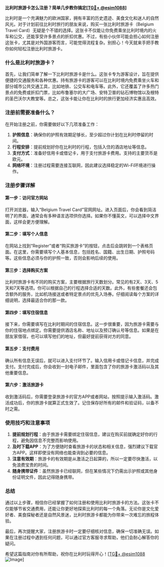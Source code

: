 **比利时旅游卡怎么注册？简单几步教你搞定[[TG💪+ @esim1088](https://t.me/s/esim1088)]**

比利时是一个充满魅力的欧洲国家，拥有丰富的历史遗迹、美食文化和迷人的自然风光。对于计划前往比利时旅行的朋友来说，购买一张比利时旅游卡（Belgium Travel Card）无疑是个不错的选择。这张卡不仅能让你免费乘坐比利时境内的火车和公交，还能享受许多景点的折扣优惠。不过，有些小伙伴可能会担心如何注册这张卡，尤其是对外国游客而言，可能觉得流程复杂。别担心！今天就来手把手教你如何轻松注册比利时旅游卡。

### 什么是比利时旅游卡？

首先，让我们简单了解一下比利时旅游卡是什么。这张卡专为游客设计，旨在提供便捷的交通服务和各种优惠。持有旅游卡的游客可以在比利时境内免费乘坐火车和部分城市公共交通工具，比如地铁、公交车和电车等。此外，它还覆盖了许多热门景点的免费或折扣门票，比如布鲁塞尔的大广场、安特卫普的钻石博物馆以及根特的圣巴沃尔大教堂等。总之，这张卡能让你在比利时的旅行更加经济实惠且高效。

### 注册前需要准备什么？

在开始注册之前，你需要做好以下几项准备工作：

1. **护照信息**：确保你的护照有效期足够长，至少超过你计划在比利时停留的时间。
2. **行程安排**：提前规划好你在比利时的行程，包括入住的酒店地址等信息。
3. **支付方式**：准备好信用卡或借记卡，用于支付旅游卡费用。支持的主要货币是欧元。
4. **网络环境**：注册过程需要连接互联网，因此建议选择稳定的Wi-Fi环境进行操作。

### 注册步骤详解

#### 第一步：访问官方网站

打开浏览器，输入“Belgium Travel Card”官网网址。进入页面后，你会看到简洁明了的界面，通常会有多种语言选项供你选择。如果你不懂英文，可以选择中文界面，这样会更方便理解。

#### 第二步：填写个人信息

在网站上找到“Register”或者“购买旅游卡”的按钮，点击后会跳转到一个表格页面。在这里，你需要填写个人基本信息，包括姓名、国籍、出生日期、护照号码等。这些信息必须与你的护照一致，否则会影响后续的使用。

#### 第三步：选择购买方案

比利时旅游卡有不同的购买方案，主要根据旅行天数划分。常见的有2天、3天、5天和7天等选项。你可以根据自己的行程选择合适的天数。此外，有些套餐还会包含额外的服务，比如机场接送或者特定景点的优先入场券。仔细阅读每个方案的详细说明，选择最适合你的那一款。

#### 第四步：填写住宿信息

接下来，你需要填写在比利时期间的住宿信息。这一步很重要，因为旅游卡需要与你的住宿地点绑定。你需要提供酒店名称、地址以及预订确认号等信息。如果是在朋友家借宿，也可以填写他们的地址，但最好提前获得对方的同意。

#### 第五步：支付费用

确认所有信息无误后，就可以进入支付环节了。输入信用卡或借记卡信息，并完成支付。支付完成后，你会收到一封电子邮件，里面包含了你的旅游卡激活码以及其他重要信息。

#### 第六步：激活旅游卡

收到激活码后，你需要登录旅游卡的官方APP或者网站，按照提示输入激活码。激活成功后，你的旅游卡就算正式生效了。记住保存好所有的邮件和验证码，以备不时之需。

### 使用技巧和注意事项

1. **提前规划行程**：由于旅游卡需要绑定住宿信息，建议在购买前就确定好你的行程，避免因信息不完整而影响使用。
2. **及时下载APP**：为了方便随时查看旅游卡的状态和相关信息，强烈建议下载官方APP。这样即使没有网络也能查询到必要的信息。
3. **注意有效期**：旅游卡的有效期是从激活之日起算的，所以一定要尽快激活，以免浪费宝贵的时间。
4. **随身携带证件**：虽然旅游卡已经联网，但在某些情况下仍需出示护照或其他身份证明文件，因此记得随身携带。

### 总结

通过以上步骤，相信你已经掌握了如何注册和使用比利时旅游卡的方法。这张卡不仅能够节省交通费用，还能让你更好地探索比利时的每一个角落。无论你是文化爱好者、美食探秘者还是自然风景迷，比利时旅游卡都能为你带来一次难忘的旅程体验。

最后，再次提醒大家，注册旅游卡时一定要仔细核对信息，确保一切准确无误。如果在注册过程中遇到任何问题，可以通过官方客服寻求帮助，他们会耐心解答你的疑问。

希望这篇指南对你有所帮助，祝你在比利时玩得开心！[[TG💪+ @esim1088](https://t.me/s/esim1088) ![Image](https://i.postimg.cc/4NQfJmqS/Snipaste-2025-05-13-00-14-12.png)]